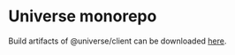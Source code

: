# Universe monorepo

Build artifacts of @universe/client can be downloaded [here](https://github.com/TomTomB/universe-artifacts/releases).
